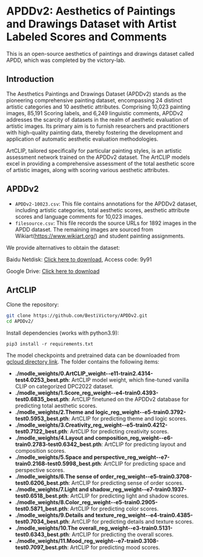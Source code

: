 # APDDv2: Aesthetics of Paintings and Drawings Dataset with Artist Labeled Scores and Comments

This is an open-source aesthetics of paintings and drawings dataset called APDD, which was completed by the victory-lab.

## Introduction

The Aesthetics Paintings and Drawings Dataset (APDDv2) stands as the pioneering comprehensive painting dataset, encompassing 24 distinct artistic categories and 10 aesthetic attributes. Comprising 10,023 painting images, 85,191 Scoring labels, and 6,249 linguistic comments, APDDv2 addresses the scarcity of datasets in the realm of aesthetic evaluation of artistic images. Its primary aim is to furnish researchers and practitioners with high-quality painting data, thereby fostering the development and application of automatic aesthetic evaluation methodologies.

ArtCLIP, tailored specifically for particular painting styles, is an artistic assessment network trained on the APDDv2 dataset. The ArtCLIP models excel in providing a comprehensive assessment of the total aesthetic score of artistic images, along with scoring various aesthetic attributes.

## APDDv2

- `APDDv2-10023.csv`: This file contains annotations for the APDDv2 dataset, including artistic categories, total aesthetic scores, aesthetic attribute scores and language comments for 10,023 images.
- `filesource.csv`: This file records the source URLs for 1892 images in the APDD dataset. The remaining images are sourced from Wikiart(https://www.wikiart.org/) and student painting assignments.

We provide alternatives to obtain the dataset:

Baidu Netdisk: [Click here to download](https://drive.google.com/file/d/1ap5dhuEgpPC5PrJozAu2V), Access code: 9y91

Google Drive: [Click here to download](https://drive.google.com/file/d/1ap5dhuEgpPC5PrJozAu2VFmUNIRZrar2/view?usp=drive_link)

## ArtCLIP

Clone the repository:

```sh
git clone https://github.com/BestiVictory/APDDv2.git
cd APDDv2/
```

Install dependencies (works with python3.9):

```
pip3 install -r requirements.txt
```

The model checkpoints and pretrained data can be downloaded from 
[gcloud directory link](https://drive.google.com/drive/folders/1AOVKmSqZCW09J_Ypr7KzSYfRxQre-w_m?usp=drive_link).
The folder contains the following items:

-   **./modle_weights/0.ArtCLIP_weight--e11-train2.4314-test4.0253_best.pth**: ArtCLIP model weight, which fine-tuned vanilla CLIP on categorized DPC2022 dataset.
-   **./modle_weights/1.Score_reg_weight--e4-train0.4393-test0.6835_best.pth**: ArtCLIP finetuned on the APDDv2 database for predicting total aesthetic scores.
-   **./modle_weights/2.Theme and logic_reg_weight--e5-train0.3792-test0.5953_best.pth**: ArtCLIP for predicting theme and logic scores.
-   **./modle_weights/3.Creativity_reg_weight--e5-train0.4212-test0.7122_best.pth**: ArtCLIP for predicting creativity scores.
-   **./modle_weights/4.Layout and composition_reg_weight--e6-train0.2783-test0.6342_best.pth**: ArtCLIP for predicting layout and composition scores.
-   **./modle_weights/5.Space and perspective_reg_weight--e7-train0.2168-test0.5998_best.pth**: ArtCLIP for predicting space and perspective scores.
-   **./modle_weights/6.The sense of order_reg_weight--e5-train0.3708-test0.6206_best.pth**: ArtCLIP for predicting sense of order scores.
-   **./modle_weights/7.Light and shadow_reg_weight--e7-train0.1937-test0.6518_best.pth**: ArtCLIP for predicting light and shadow scores.
-   **./modle_weights/8.Color_reg_weight--e5-train0.2905-test0.5871_best.pth**: ArtCLIP for predicting color scores.
-   **./modle_weights/9.Details and texture_reg_weight--e4-train0.4385-test0.7034_best.pth**: ArtCLIP for predicting details and texture scores.
-   **./modle_weights/10.The overall_reg_weight--e3-train0.5131-test0.6343_best.pth**: ArtCLIP for predicting the overall scores.
-   **./modle_weights/11.Mood_reg_weight--e7-train0.3108-test0.7097_best.pth**: ArtCLIP for predicting mood scores.


